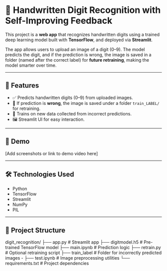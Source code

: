 # 🧠 Handwritten Digit Recognition with Self-Improving Feedback

This project is a **web app** that recognizes handwritten digits using a trained deep learning model built with **TensorFlow**, and deployed via **Streamlit**.

The app allows users to upload an image of a digit (0–9). The model predicts the digit, and if the prediction is wrong, the image is saved in a folder (named after the correct label) for **future retraining**, making the model smarter over time.

---

## 🚀 Features

- ✅ Predicts handwritten digits (0–9) from uploaded images.
- 📁 If prediction is **wrong**, the image is saved under a folder `train_LABEL/` for retraining.
- 🧠 Trains on new data collected from incorrect predictions.
- 🖼️ Streamlit UI for easy interaction.

---

## 📸 Demo

[Add screenshots or link to demo video here]

---

## 🛠️ Technologies Used

- Python
- TensorFlow
- Streamlit
- NumPy
- PIL

---

## 📂 Project Structure
digit_recognition/
├── app.py                 # Streamlit app 
├── digitmodel.h5               # Pre-trained TensorFlow model 
├── main.ipynb             # Prediction logic 
├── retrain.py             # Optional retraining script 
├── train_label          # Folder for incorrectly predicted images -
├── test.ipynb               # Image preprocessing utilities 
└── requirements.txt       # Project dependencies 
